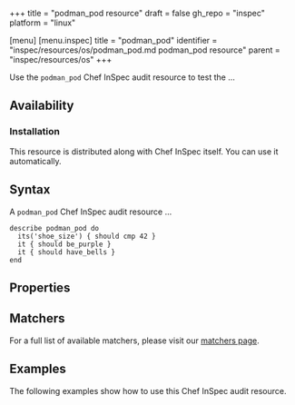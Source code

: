 +++
title = "podman_pod resource"
draft = false
gh_repo = "inspec"
platform = "linux"

[menu]
  [menu.inspec]
    title = "podman_pod"
    identifier = "inspec/resources/os/podman_pod.md podman_pod resource"
    parent = "inspec/resources/os"
+++

Use the `podman_pod` Chef InSpec audit resource to test the ...


## Availability

### Installation

This resource is distributed along with Chef InSpec itself. You can use it automatically.

## Syntax

A `podman_pod` Chef InSpec audit resource ...

    describe podman_pod do
      its('shoe_size') { should cmp 42 }
      it { should be_purple }
      it { should have_bells }
    end

## Properties


## Matchers

For a full list of available matchers, please visit our [matchers page](https://docs.chef.io/inspec/matchers/).


## Examples
The following examples show how to use this Chef InSpec audit resource.
